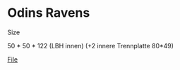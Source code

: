 # Odins Ravens

Size

50 *  50 * 122 (LBH innen) (+2 innere Trennplatte 80*49)

[File](_Organizer_OdinsRavens.svg)
